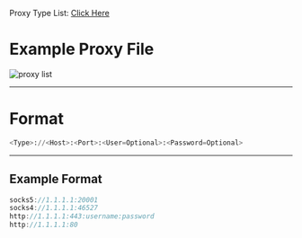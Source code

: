 
Proxy Type List: [Click Here](https://github.com/MHProDev/MHDDoS/wiki/Proxy-Support-!)

# Example Proxy File
![proxy list](https://cdn.discordapp.com/attachments/909717830461698078/950205864390823956/unknown.png)

***

# Format
```python
<Type>://<Host>:<Port>:<User=Optional>:<Password=Optional>
```

***

## Example Format
```java
socks5://1.1.1.1:20001
socks4://1.1.1.1:46527
http://1.1.1.1:443:username:password
http://1.1.1.1:80
```